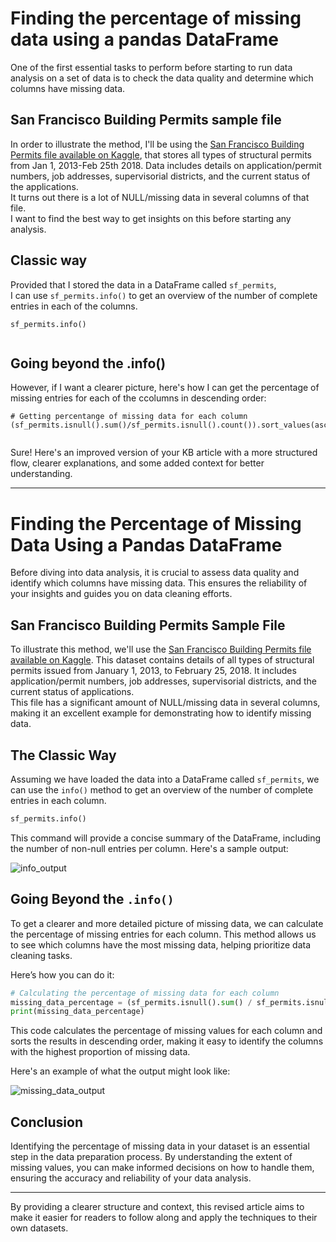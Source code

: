 # Finding the percentage of missing data using a pandas DataFrame

One of the first essential tasks to perform before starting to run data analysis on a set of data is to check the data quality and determine which columns have missing data.

## San Francisco Building Permits sample file
In order to illustrate the method, I'll be using the <a href="">San Francisco Building Permits file available on Kaggle</a>, that stores all types of structural permits from Jan 1, 2013-Feb 25th 2018. Data includes details on application/permit numbers, job addresses, supervisorial districts, and the current status of the applications.  
It turns out there is a lot of NULL/missing data in several columns of that file.  
I want to find the best way to get insights on this before starting any analysis.

## Classic way
Provided that I stored the data in a DataFrame called `sf_permits`,  
I can use `sf_permits.info()` to get an overview of the number of complete entries in each of the columns.  
```
sf_permits.info()
```

<img src=""></img>

## Going beyond the .info()
However, if I want a clearer picture, here's how I can get the percentage of missing entries for each of the ccolumns in descending order:  
```
# Getting percentange of missing data for each column
(sf_permits.isnull().sum()/sf_permits.isnull().count()).sort_values(ascending=False)
```
<img src=""></img>

Sure! Here's an improved version of your KB article with a more structured flow, clearer explanations, and some added context for better understanding.

---

# Finding the Percentage of Missing Data Using a Pandas DataFrame

Before diving into data analysis, it is crucial to assess data quality and identify which columns have missing data. This ensures the reliability of your insights and guides you on data cleaning efforts.

## San Francisco Building Permits Sample File

To illustrate this method, we'll use the [San Francisco Building Permits file available on Kaggle](https://www.kaggle.com/datasets). This dataset contains details of all types of structural permits issued from January 1, 2013, to February 25, 2018. It includes application/permit numbers, job addresses, supervisorial districts, and the current status of applications.  
This file has a significant amount of NULL/missing data in several columns, making it an excellent example for demonstrating how to identify missing data.

## The Classic Way

Assuming we have loaded the data into a DataFrame called `sf_permits`, we can use the `info()` method to get an overview of the number of complete entries in each column.

```python
sf_permits.info()
```

This command will provide a concise summary of the DataFrame, including the number of non-null entries per column. Here's a sample output:

![info_output](path_to_info_image)

## Going Beyond the `.info()`

To get a clearer and more detailed picture of missing data, we can calculate the percentage of missing entries for each column. This method allows us to see which columns have the most missing data, helping prioritize data cleaning tasks.

Here’s how you can do it:

```python
# Calculating the percentage of missing data for each column
missing_data_percentage = (sf_permits.isnull().sum() / sf_permits.isnull().count()).sort_values(ascending=False)
print(missing_data_percentage)
```

This code calculates the percentage of missing values for each column and sorts the results in descending order, making it easy to identify the columns with the highest proportion of missing data.

Here's an example of what the output might look like:

![missing_data_output](path_to_missing_data_image)

## Conclusion

Identifying the percentage of missing data in your dataset is an essential step in the data preparation process. By understanding the extent of missing values, you can make informed decisions on how to handle them, ensuring the accuracy and reliability of your data analysis.

---

By providing a clearer structure and context, this revised article aims to make it easier for readers to follow along and apply the techniques to their own datasets.
